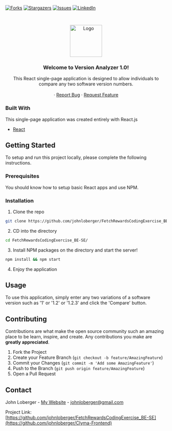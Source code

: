 <!-- PROJECT SHIELDS -->

[![Forks][forks-shield]][forks-url]
[![Stargazers][stars-shield]][stars-url]
[![Issues][issues-shield]][issues-url]
[![LinkedIn][linkedin-shield]][linkedin-url]


<!-- PROJECT LOGO -->
<br />
<p align="center">
  <a href="https://github.com/johnloberger/FetchRewardsCodingExercise_BE-SE">
    <img height="100px" width="100px" src="https://images.squarespace-cdn.com/content/v1/59d39a7037c581d0d49cd94f/1565285374265-PIP0ZQDLD0OUDU5VL43B/ke17ZwdGBToddI8pDm48kLxnK526YWAH1qleWz-y7AFZw-zPPgdn4jUwVcJE1ZvWEtT5uBSRWt4vQZAgTJucoTqqXjS3CfNDSuuf31e0tVH-2yKxPTYak0SCdSGNKw8A2bnS_B4YtvNSBisDMT-TGt1lH3P2bFZvTItROhWrBJ0/Threadmark+-+Cover.gif" alt="Logo">
  </a>

  <h3 align="center">Welcome to Version Analyzer 1.0!</h3>

  <p align="center">
    This React single-page application is designed to allow individuals to compare any two software version numbers. 
    <br />
    <br />
    ·
    <a href="https://github.com/johnloberger/FetchRewardsCodingExercise_BE-SE/issues">Report Bug</a>
    ·
    <a href="https://github.com/johnloberger/FetchRewardsCodingExercise_BE-SE/issues">Request Feature</a>
  </p>
</p>

### Built With
This single-page application was created entirely with React.js
* [React](https://reactjs.org/)

<!-- GETTING STARTED -->
## Getting Started

To setup and run this project locally, please complete the following instructions.

### Prerequisites

You should know how to setup basic React apps and use NPM.

### Installation

1. Clone the repo
```sh
git clone https://github.com/johnloberger/FetchRewardsCodingExercise_BE-SE.git
```
2. CD into the directory
```sh
cd FetchRewardsCodingExercise_BE-SE/
```
3. Install NPM packages on the directory and start the server!
```sh
npm install && npm start
```
4. Enjoy the application



<!-- USAGE EXAMPLES -->
## Usage

To use this application, simply enter any two variations of a software version such as '1' or '1.2' or '1.2.3' and click the 'Compare' button.


<!-- CONTRIBUTING -->
## Contributing

Contributions are what make the open source community such an amazing place to be learn, inspire, and create. Any contributions you make are **greatly appreciated**.

1. Fork the Project
2. Create your Feature Branch (`git checkout -b feature/AmazingFeature`)
3. Commit your Changes (`git commit -m 'Add some AmazingFeature'`)
4. Push to the Branch (`git push origin feature/AmazingFeature`)
5. Open a Pull Request

<!-- CONTACT -->
## Contact

John Loberger - [My Website](https://jloberger.com) - johnloberger@gmail.com

Project Link: [https://github.com/johnloberger/FetchRewardsCodingExercise_BE-SE](https://github.com/johnloberger/Clyma-Frontend)


<!-- MARKDOWN LINKS & IMAGES -->
<!-- https://www.markdownguide.org/basic-syntax/#reference-style-links -->

[forks-shield]: https://img.shields.io/github/forks/johnloberger/FetchRewardsCodingExercise_BE-SE.svg?style=flat-square
[forks-url]: https://github.com/johnloberger/FetchRewardsCodingExercise_BE-SE/network/members
[stars-shield]: https://img.shields.io/github/stars/johnloberger/FetchRewardsCodingExercise_BE-SE.svg?style=flat-square
[stars-url]: https://github.com/johnloberger/FetchRewardsCodingExercise_BE-SE/stargazers
[issues-shield]: https://img.shields.io/github/issues/johnloberger/FetchRewardsCodingExercise_BE-SE.svg?style=flat-square
[issues-url]: https://github.com/johnloberger/FetchRewardsCodingExercise_BE-SE/issues
[linkedin-shield]: https://img.shields.io/badge/-LinkedIn-black.svg?style=flat-square&logo=linkedin&colorB=555
[linkedin-url]: https://linkedin.com/in/johnloberger

